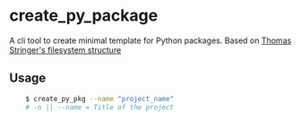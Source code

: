 # create_py_package
A cli tool to create minimal template for Python packages.
Based on [Thomas Stringer's filesystem structure](https://trstringer.com/easy-and-nice-python-cli/) 

## Usage
```bash
	$ create_py_pkg --name "project_name"
	# -n || --name = Title of the project
```
